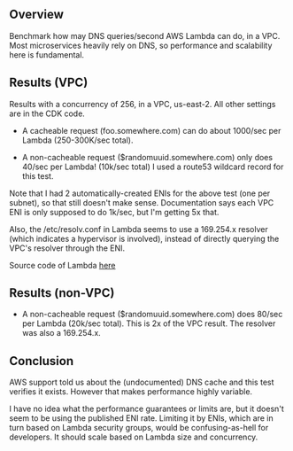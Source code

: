 ## Overview

Benchmark how may DNS queries/second AWS Lambda can do, in a VPC.
Most microservices heavily rely on DNS, so performance and scalability here is fundamental.

## Results (VPC)

Results with a concurrency of 256, in a VPC, us-east-2.  All other settings are in the CDK code.

  * A cacheable request (foo.somewhere.com) can do about 1000/sec per Lambda (250-300K/sec total).

  * A non-cacheable request ($randomuuid.somewhere.com) only does 40/sec per Lambda! (10k/sec total)  I used a route53 wildcard record for this test.

Note that I had 2 automatically-created ENIs for the above test (one per subnet), so that still
doesn't make sense.  Documentation says each VPC ENI is only supposed to do 1k/sec, but I'm getting 5x that.

Also, the /etc/resolv.conf in Lambda seems to use a 169.254.x resolver (which indicates a hypervisor is involved), instead of directly querying the VPC's resolver through the ENI.

Source code of Lambda [here](lambda/main.py)

## Results (non-VPC)

  * A non-cacheable request ($randomuuid.somewhere.com) does 80/sec per Lambda (20k/sec total).
    This is 2x of the VPC result.  The resolver was also a 169.254.x.

## Conclusion

AWS support told us about the (undocumented) DNS cache and this test verifies it exists.
However that makes performance highly variable.

I have no idea what the performance guarantees or limits are, but it doesn't
seem to be using the published ENI rate.  Limiting it by ENIs, which are in
turn based on Lambda security groups, would be confusing-as-hell for
developers.  It should scale based on Lambda size and concurrency.

